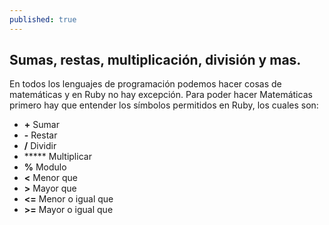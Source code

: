 ```yaml
---
published: true
---
```

## Sumas, restas, multiplicación, división y mas.

En todos los lenguajes de programación podemos hacer cosas de matemáticas y en Ruby no hay excepción. Para poder hacer Matemáticas primero hay que entender los símbolos permitidos en Ruby, los cuales son:

- **+**   Sumar
- **-**   Restar 
- **/**   Dividir
- *****   Multiplicar
- **%**   Modulo
- **<**   Menor que
- **>**   Mayor que
- **<=**  Menor o igual que
- **>=**  Mayor o igual que






